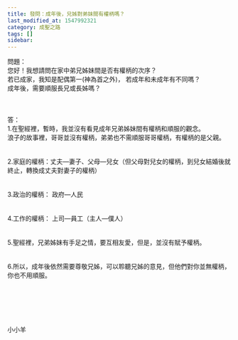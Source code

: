 ```yaml
---
title: 發問：成年後，兄姊對弟妹間有權柄嗎？
last_modified_at: 1547992321
category: 成聖之路
tags: []
sidebar: 
---
```


<p>問題：<br/>您好！我想請問在家中弟兄姊妹間是否有權柄的次序？ <br/>若已成家，我知是配偶第一(神為首之外)， 若成年和未成年有不同嗎？<br/>成年後，需要順服長兄或長姊嗎？<br/><!--more--><br/><br/><br/>答：<br/>1.在聖經裡，暫時，我並沒有看見成年兄弟姊妹間有權柄和順服的觀念。<br/>浪子的故事裡，哥哥並沒有權柄，弟弟也不需順服哥哥權柄，有權柄的是父親。<br/><br/> <br/>2.家庭的權柄：丈夫—妻子、父母—兒女（但父母對兒女的權柄，到兒女結婚後就終止，轉換成丈夫對妻子的權柄）<br/><br/> <br/>3.政治的權柄：  政府—人民<br/> <br/><br/>4.工作的權柄：  上司—員工（主人—僕人）<br/><br/> <br/>5.聖經裡，兄弟姊妹有手足之情，要互相友愛，但是，並沒有賦予權柄。<br/> <br/><br/>6.所以，成年後依然需要尊敬兄姊，可以聆聽兄姊的意見，但他們對你並無權柄，你也不用順服。<br/> <br/><br/><br/><br/><br/><br/>小小羊<br/><br/><br/><br/><br/>
</p>